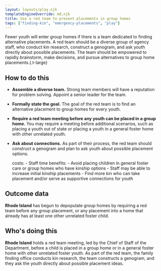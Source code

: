 ```yaml
---
layout: layouts/play.njk
templateEngineOverride: md,njk
title: Use a red team to prevent placements in group homes
tags: ["finding-kin", "emergency-placements", "play"]
---
```


Fewer youth will enter group homes if there is a team dedicated to finding alternative placements. A red team should be a diverse group of agency staff, who conduct kin research, construct a genogram, and ask youth directly about possible placements. The team should be empowered to rapidly brainstorm, make decisions, and pursue alternatives to group home placements.{.t-large}

## How to do this

* **Assemble a diverse team.** Strong team members will have a reputation for problem solving. Appoint a senior leader for the team.

* **Formally state the goal.** The goal of the red team is to find an alternative placement to group homes for every youth.

* **Require a red team meeting before any youth can be placed in a group home.** You may require a meeting before additional scenarios, such as placing a youth out of state or placing a youth in a general foster home with other unrelated youth.

* **Ask about connections.** As part of their process, the red team should construct a genogram and plan to ask youth about possible placement options.

    costs:
      - Staff time
    benefits:
      - Avoid placing children in general foster care or group homes who have
        kinship options
      - Staff may be able to increase initial kinship placements
      - Find more kin who can take placement and/or serve as supportive
        connections for youth

## Outcome data

**Rhode Island** has begun to depopulate group homes by requiring a red team before any group placement, or any placement into a home that already has at least one other unrelated foster child.

## Who's doing this

**Rhode Island** holds a red team meeting, led by the Chief of Staff of the Department, before a child is placed in a group home or in a general foster home with other unrelated foster youth. As part of the red team, the family finding office conducts kin research, the team constructs a genogram, and they ask the youth directly about possible placement ideas.